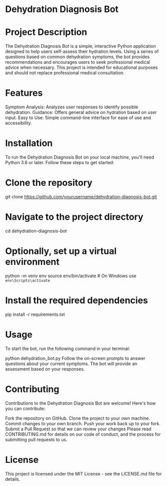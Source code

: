 # Dehydration Diagnosis Bot
# Project Description
The Dehydration Diagnosis Bot is a simple, interactive Python application designed to help users self-assess their hydration levels. Using a series of questions based on common dehydration symptoms, the bot provides recommendations and encourages users to seek professional medical advice when necessary. This project is intended for educational purposes and should not replace professional medical consultation.

# Features
Symptom Analysis: Analyzes user responses to identify possible dehydration.
Guidance: Offers general advice on hydration based on user input.
Easy to Use: Simple command-line interface for ease of use and accessibility.

# Installation
To run the Dehydration Diagnosis Bot on your local machine, you'll need Python 3.6 or later. Follow these steps to get started:

# Clone the repository
git clone https://github.com/yourusername/dehydration-diagnosis-bot.git

# Navigate to the project directory
cd dehydration-diagnosis-bot

# Optionally, set up a virtual environment
python -m venv env
source env/bin/activate  # On Windows use `env\Scripts\activate`

# Install the required dependencies
pip install -r requirements.txt

# Usage
To start the bot, run the following command in your terminal:

python dehydration_bot.py
Follow the on-screen prompts to answer questions about your current symptoms. The bot will provide an assessment based on your responses.

# Contributing
Contributions to the Dehydration Diagnosis Bot are welcome! Here's how you can contribute:

Fork the repository on GitHub.
Clone the project to your own machine.
Commit changes to your own branch.
Push your work back up to your fork.
Submit a Pull Request so that we can review your changes
Please read CONTRIBUTING.md for details on our code of conduct, and the process for submitting pull requests to us.

# License
This project is licensed under the MIT License - see the LICENSE.md file for details.
